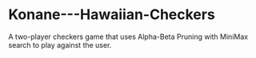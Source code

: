 # Konane---Hawaiian-Checkers

A two-player checkers game that uses Alpha-Beta Pruning with MiniMax search to play against the user.
